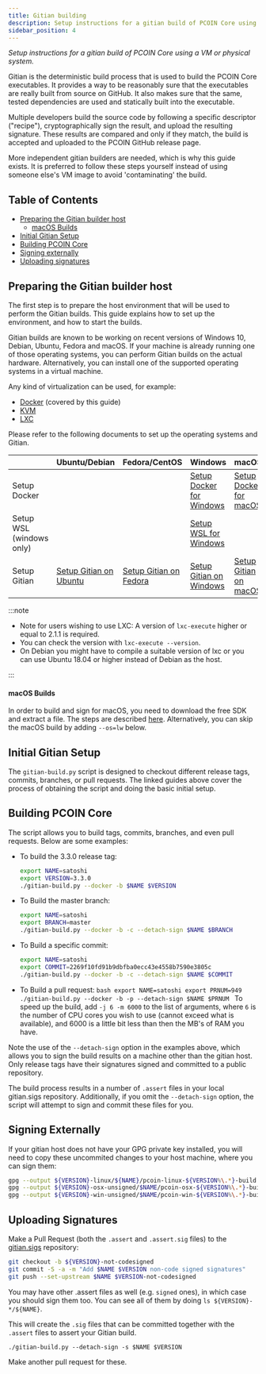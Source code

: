 ```yaml
---
title: Gitian building
description: Setup instructions for a gitian build of PCOIN Core using a VM or physical system
sidebar_position: 4
---
```


_Setup instructions for a gitian build of PCOIN Core using a VM or physical system._

Gitian is the deterministic build process that is used to build the PCOIN
Core executables. It provides a way to be reasonably sure that the
executables are really built from source on GitHub. It also makes sure that
the same, tested dependencies are used and statically built into the executable.

Multiple developers build the source code by following a specific descriptor
("recipe"), cryptographically sign the result, and upload the resulting signature.
These results are compared and only if they match, the build is accepted and uploaded
to the PCOIN GitHub release page.

More independent gitian builders are needed, which is why this guide exists.
It is preferred to follow these steps yourself instead of using someone else's
VM image to avoid 'contaminating' the build.

## Table of Contents

- [Preparing the Gitian builder host](#preparing-the-gitian-builder-host)
  - [macOS Builds](#macos-builds)
- [Initial Gitian Setup](#initial-gitian-setup)
- [Building PCOIN Core](#building-pcoin-core)
- [Signing externally](#signing-externally)
- [Uploading signatures](#uploading-signatures)

## Preparing the Gitian builder host

The first step is to prepare the host environment that will be used to perform the Gitian builds.
This guide explains how to set up the environment, and how to start the builds.

Gitian builds are known to be working on recent versions of Windows 10, Debian, Ubuntu, Fedora and macOS.
If your machine is already running one of those operating systems, you can perform Gitian builds on the actual hardware.
Alternatively, you can install one of the supported operating systems in a virtual machine.

Any kind of virtualization can be used, for example:

- [Docker](https://www.docker.com/) (covered by this guide)
- [KVM](http://www.linux-kvm.org/page/Main_Page)
- [LXC](https://linuxcontainers.org/)

Please refer to the following documents to set up the operating systems and Gitian.

|                          | Ubuntu/Debian                                    | Fedora/CentOS                                    | Windows                                             | macOS                                         |
| ------------------------ | ------------------------------------------------ | ------------------------------------------------ | --------------------------------------------------- | --------------------------------------------- |
| Setup Docker             |                                                  |                                                  | [Setup Docker for Windows](docker-setup-windows.md) | [Setup Docker for macOS](docker-setup-mac.md) |
| Setup WSL (windows only) |                                                  |                                                  | [Setup WSL for Windows](wsl-setup-windows.md)       |
| Setup Gitian             | [Setup Gitian on Ubuntu](gitian-setup-ubuntu.md) | [Setup Gitian on Fedora](gitian-setup-fedora.md) | [Setup Gitian on Windows](gitian-setup-windows.md)  | [Setup Gitian on macOS](gitian-setup-mac.md)  |

:::note

- Note for users wishing to use LXC: A version of `lxc-execute` higher or equal to 2.1.1 is required.
- You can check the version with `lxc-execute --version`.
- On Debian you might have to compile a suitable version of lxc or you can use Ubuntu 18.04 or higher instead of Debian as the host.

:::

#### macOS Builds

In order to build and sign for macOS, you need to download the free SDK and extract a file. The steps are described [here](https://github.com/pcoinproject/pcoin/tree/master/contrib/macdeploy#sdk-extraction). Alternatively, you can skip the macOS build by adding `--os=lw` below.

## Initial Gitian Setup

The `gitian-build.py` script is designed to checkout different release tags, commits, branches, or pull requests. The linked guides above cover the process of obtaining the script and doing the basic initial setup.

## Building PCOIN Core

The script allows you to build tags, commits, branches, and even pull requests. Below are some examples:

- To build the 3.3.0 release tag:
  ```bash
  export NAME=satoshi
  export VERSION=3.3.0
  ./gitian-build.py --docker -b $NAME $VERSION
  ```
- To Build the master branch:
  ```bash
  export NAME=satoshi
  export BRANCH=master
  ./gitian-build.py --docker -b -c --detach-sign $NAME $BRANCH
  ```
- To Build a specific commit:
  ```bash
  export NAME=satoshi
  export COMMIT=2269f10fd91b9dbfba0ecc43e4558b7590e3805c
  ./gitian-build.py --docker -b -c --detach-sign $NAME $COMMIT
  ```
- To Build a pull request:
  `bash export NAME=satoshi export PRNUM=949 ./gitian-build.py --docker -b -p --detach-sign $NAME $PRNUM `
  To speed up the build, add `-j 6 -m 6000` to the list of arguments, where `6` is the number of CPU cores you wish to use (cannot exceed what is available), and 6000 is a little bit less than then the MB's of RAM you have.

Note the use of the `--detach-sign` option in the examples above, which allows you to sign the build results on a machine other than the gitian host. Only release tags have their signatures signed and committed to a public repository.

The build process results in a number of `.assert` files in your local gitian.sigs repository. Additionally, if you omit the `--detach-sign` option, the script will attempt to sign and commit these files for you.

## Signing Externally

If your gitian host does not have your GPG private key installed, you will need to copy these uncommited changes to your host machine, where you can sign them:

```bash
gpg --output ${VERSION}-linux/${NAME}/pcoin-linux-${VERSION%\.*}-build.assert.sig --detach-sign ${VERSION}-linux/$NAME/pcoin-linux-${VERSION%\.*}-build.assert
gpg --output ${VERSION}-osx-unsigned/$NAME/pcoin-osx-${VERSION%\.*}-build.assert.sig --detach-sign ${VERSION}-osx-unsigned/$NAME/pcoin-osx-${VERSION%\.*}-build.assert
gpg --output ${VERSION}-win-unsigned/$NAME/pcoin-win-${VERSION%\.*}-build.assert.sig --detach-sign ${VERSION}-win-unsigned/$NAME/pcoin-win-${VERSION%\.*}-build.assert
```

## Uploading Signatures

Make a Pull Request (both the `.assert` and `.assert.sig` files) to the
[gitian.sigs](https://github.com/pcoinproject/gitian.sigs/) repository:

```bash
git checkout -b ${VERSION}-not-codesigned
git commit -S -a -m "Add $NAME $VERSION non-code signed signatures"
git push --set-upstream $NAME $VERSION-not-codesigned
```

You may have other .assert files as well (e.g. `signed` ones), in which case you should sign them too. You can see all of them by doing `ls ${VERSION}-*/${NAME}`.

This will create the `.sig` files that can be committed together with the `.assert` files to assert your
Gitian build.

```shell
./gitian-build.py --detach-sign -s $NAME $VERSION
```

Make another pull request for these.
